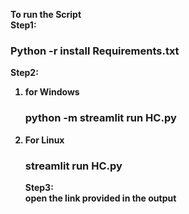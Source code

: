 <b>To run the Script<b></br>
Step1: </br><h3>Python -r install Requirements.txt</h3>
Step2: 
1. for Windows <h3>python -m streamlit run HC.py</h3>
2. For Linux <h3> streamlit run HC.py</h3>
Step3: <br>
open the link provided in the output
